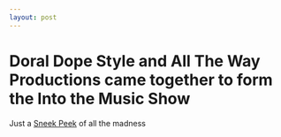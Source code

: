 ```yaml
---
layout: post
---
```


# Doral Dope Style and All The Way Productions came together to form the Into the Music Show

Just a [Sneek Peek](https://flic.kr/p/q7dAHQ) of all the madness
